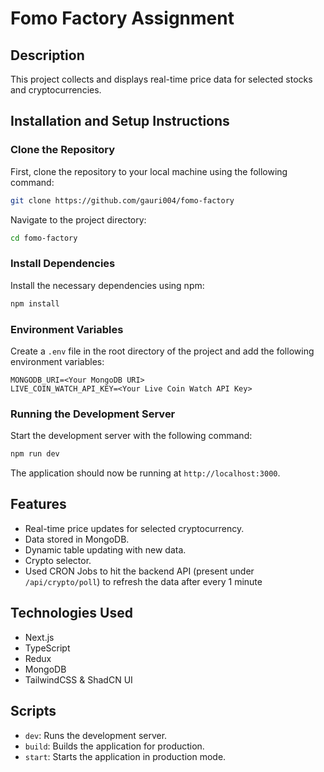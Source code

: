 # Fomo Factory Assignment

## Description

This project collects and displays real-time price data for selected stocks and cryptocurrencies.

## Installation and Setup Instructions

### Clone the Repository

First, clone the repository to your local machine using the following command:

```bash
git clone https://github.com/gauri004/fomo-factory
```

Navigate to the project directory:

```bash
cd fomo-factory
```

### Install Dependencies

Install the necessary dependencies using npm:

```bash
npm install
```

### Environment Variables

Create a `.env` file in the root directory of the project and add the following environment variables:

```
MONGODB_URI=<Your MongoDB URI>
LIVE_COIN_WATCH_API_KEY=<Your Live Coin Watch API Key>
```

### Running the Development Server

Start the development server with the following command:

```bash
npm run dev
```

The application should now be running at `http://localhost:3000`.

## Features

- Real-time price updates for selected cryptocurrency.
- Data stored in MongoDB.
- Dynamic table updating with new data.
- Crypto selector.
- Used CRON Jobs to hit the backend API (present under `/api/crypto/poll`) to refresh the data after every 1 minute

## Technologies Used

- Next.js
- TypeScript
- Redux
- MongoDB
- TailwindCSS & ShadCN UI

## Scripts

- `dev`: Runs the development server.
- `build`: Builds the application for production.
- `start`: Starts the application in production mode.
